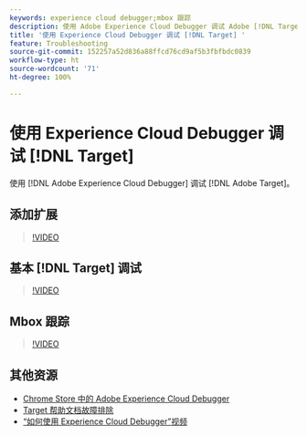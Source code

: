 ```yaml
---
keywords: experience cloud debugger;mbox 跟踪
description: 使用 Adobe Experience Cloud Debugger 调试 Adobe [!DNL Target] 。
title: '使用 Experience Cloud Debugger 调试 [!DNL Target] '
feature: Troubleshooting
source-git-commit: 152257a52d836a88ffcd76cd9af5b3fbfbdc0839
workflow-type: ht
source-wordcount: '71'
ht-degree: 100%

---
```



# 使用 Experience Cloud Debugger 调试 [!DNL Target]

使用 [!DNL Adobe Experience Cloud Debugger] 调试 [!DNL Adobe Target]。

## 添加扩展

>[!VIDEO](https://video.tv.adobe.com/v/23114/?quality=12)

## 基本 [!DNL Target] 调试

>[!VIDEO](https://video.tv.adobe.com/v/23115/?quality=12)

## Mbox 跟踪

>[!VIDEO](https://video.tv.adobe.com/v/23113/?quality=12)

## 其他资源

+ [Chrome Store 中的 Adobe Experience Cloud Debugger](https://chrome.google.com/webstore/detail/adobe-experience-cloud-de/ocdmogmohccmeicdhlhhgepeaijenapj?hl=en)
+ [Target 帮助文档故障排除](/help/main/r-troubleshooting-target/troubleshooting-target.md)
+ [“如何使用 Experience Cloud Debugger”视频](https://helpx.adobe.com/marketing-cloud-core/kt/using/experience-cloud-debugger-feature-video-use.html)

